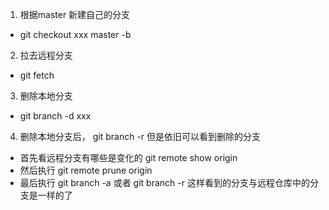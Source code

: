 1. 根据master 新建自己的分支
- git checkout xxx master -b
2. 拉去远程分支
- git fetch
3. 删除本地分支
- git branch -d xxx
4. 删除本地分支后， git branch -r 但是依旧可以看到删除的分支
- 首先看远程分支有哪些是变化的 git remote show origin
- 然后执行 git remote prune origin
- 最后执行 git branch -a 或者 git branch -r 这样看到的分支与远程仓库中的分支是一样的了
